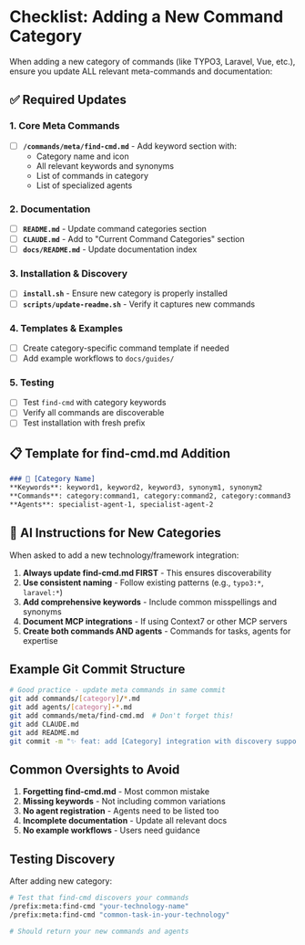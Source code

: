 # Checklist: Adding a New Command Category

When adding a new category of commands (like TYPO3, Laravel, Vue, etc.), ensure you update ALL relevant meta-commands and documentation:

## ✅ Required Updates

### 1. Core Meta Commands

- [ ] **`/commands/meta/find-cmd.md`** - Add keyword section with:
  - Category name and icon
  - All relevant keywords and synonyms
  - List of commands in category
  - List of specialized agents

### 2. Documentation

- [ ] **`README.md`** - Update command categories section
- [ ] **`CLAUDE.md`** - Add to "Current Command Categories" section
- [ ] **`docs/README.md`** - Update documentation index

### 3. Installation & Discovery

- [ ] **`install.sh`** - Ensure new category is properly installed
- [ ] **`scripts/update-readme.sh`** - Verify it captures new commands

### 4. Templates & Examples

- [ ] Create category-specific command template if needed
- [ ] Add example workflows to `docs/guides/`

### 5. Testing

- [ ] Test `find-cmd` with category keywords
- [ ] Verify all commands are discoverable
- [ ] Test installation with fresh prefix

## 📋 Template for find-cmd.md Addition

```markdown
### 🎯 [Category Name]
**Keywords**: keyword1, keyword2, keyword3, synonym1, synonym2
**Commands**: category:command1, category:command2, category:command3
**Agents**: specialist-agent-1, specialist-agent-2
```

## 🤖 AI Instructions for New Categories

When asked to add a new technology/framework integration:

1. **Always update find-cmd.md FIRST** - This ensures discoverability
2. **Use consistent naming** - Follow existing patterns (e.g., `typo3:*`, `laravel:*`)
3. **Add comprehensive keywords** - Include common misspellings and synonyms
4. **Document MCP integrations** - If using Context7 or other MCP servers
5. **Create both commands AND agents** - Commands for tasks, agents for expertise

## Example Git Commit Structure

```bash
# Good practice - update meta commands in same commit
git add commands/[category]/*.md
git add agents/[category]-*.md
git add commands/meta/find-cmd.md  # Don't forget this!
git add CLAUDE.md
git add README.md
git commit -m "✨ feat: add [Category] integration with discovery support"
```

## Common Oversights to Avoid

1. **Forgetting find-cmd.md** - Most common mistake
2. **Missing keywords** - Not including common variations
3. **No agent registration** - Agents need to be listed too
4. **Incomplete documentation** - Update all relevant docs
5. **No example workflows** - Users need guidance

## Testing Discovery

After adding new category:

```bash
# Test that find-cmd discovers your commands
/prefix:meta:find-cmd "your-technology-name"
/prefix:meta:find-cmd "common-task-in-your-technology"

# Should return your new commands and agents
```
